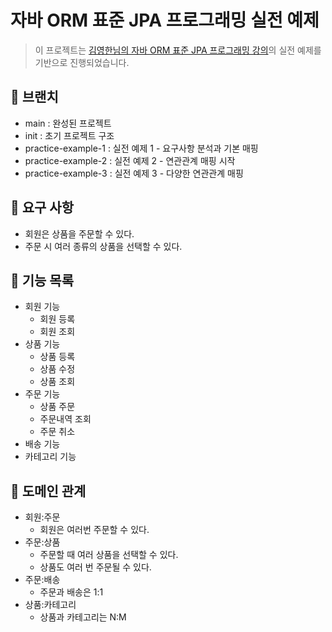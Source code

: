 # 자바 ORM 표준 JPA 프로그래밍 실전 예제

> 이 프로젝트는 [김영한님의 자바 ORM 표준 JPA 프로그래밍 강의](https://www.inflearn.com/course/ORM-JPA-Basic
)의 실전 예제를 기반으로 진행되었습니다.

## 🌴 브랜치

- main : 완성된 프로젝트
- init : 초기 프로젝트 구조
- practice-example-1 : 실전 예제 1 - 요구사항 분석과 기본 매핑
- practice-example-2 : 실전 예제 2 - 연관관계 매핑 시작
- practice-example-3 : 실전 예제 3 - 다양한 연관관계 매핑

## 🚀 요구 사항

- 회원은 상품을 주문할 수 있다.
- 주문 시 여러 종류의 상품을 선택할 수 있다.

## 🚀 기능 목록

- 회원 기능
  - 회원 등록
  - 회원 조회
- 상품 기능
  - 상품 등록
  - 상품 수정
  - 상품 조회
- 주문 기능
  - 상품 주문
  - 주문내역 조회
  - 주문 취소
- 배송 기능
- 카테고리 기능

## 🚀 도메인 관계

- 회원:주문
  - 회원은 여러번 주문할 수 있다.
- 주문:상품
  - 주문할 때 여러 상품을 선택할 수 있다.
  - 상품도 여러 번 주문될 수 있다.
- 주문:배송
  - 주문과 배송은 1:1
- 상품:카테고리
  - 상품과 카테고리는 N:M